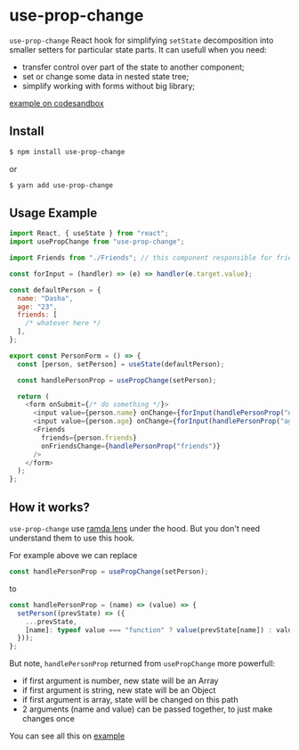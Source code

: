 # use-prop-change
`use-prop-change` React hook for simplifying `setState` decomposition into smaller setters for particular state parts.
It can usefull when you need:
- transfer control over part of the state to another component;
- set or change some data in nested state tree;
- simplify working with forms without big library;

[example on codesandbox](https://codesandbox.io/s/use-prop-change-example-n2lrr?file=/src/containers/UserForm.tsx)

## Install

```sh
$ npm install use-prop-change
```
or

```sh
$ yarn add use-prop-change
```

## Usage Example
```javascript
import React, { useState } from "react";
import usePropChange from "use-prop-change";

import Friends from "./Friends"; // this component responsible for friends field

const forInput = (handler) => (e) => handler(e.target.value);

const defaultPerson = {
  name: "Dasha",
  age: "23",
  friends: [
    /* whatever here */
  ],
};

export const PersonForm = () => {
  const [person, setPerson] = useState(defaultPerson);

  const handlePersonProp = usePropChange(setPerson);

  return (
    <form onSubmit={/* do something */}>
      <input value={person.name} onChange={forInput(handlePersonProp("name"))} />
      <input value={person.age} onChange={forInput(handlePersonProp("age"))} />
      <Friends
        friends={person.friends}
        onFriendsChange={handlePersonProp("friends")}
      />
    </form>
  );
};
```

## How it works?
`use-prop-change` use [ramda lens](https://ramdajs.com/docs/#lens) under the hood.
But you don't need understand them to use this hook.

For example above we can replace
```javascript
const handlePersonProp = usePropChange(setPerson);
```
to
```javascript
const handlePersonProp = (name) => (value) => {
  setPerson((prevState) => ({
    ...prevState,
    [name]: typeof value === "function" ? value(prevState[name]) : value,
  }));
};
```
But note, `handlePersonProp` returned from `usePropChange` more powerfull:
- if first argument is number, new state will be an Array
- if first argument is string, new state will be an Object
- if first argument is array, state will be changed on this path
- 2 arguments (name and value) can be passed together, to just make changes once

You can see all this on [example](https://codesandbox.io/s/use-prop-change-example-n2lrr?file=/src/containers/UserForm.tsx)
